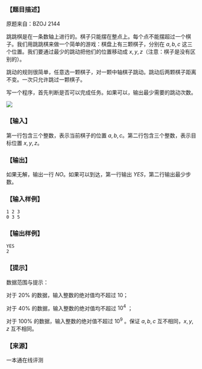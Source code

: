 ### 【题目描述】

原题来自：BZOJ 2144

跳跳棋是在一条数轴上进行的。棋子只能摆在整点上。每个点不能摆超过一个棋子。我们用跳跳棋来做一个简单的游戏：棋盘上有三颗棋子，分别在 $a,b,c$ 这三个位置。我们要通过最少的跳动把他们的位置移动成 $x,y,z$（注意：棋子是没有区别的）。

跳动的规则很简单，任意选一颗棋子，对一颗中轴棋子跳动。跳动后两颗棋子距离不变。一次只允许跳过一颗棋子。

写一个程序，首先判断是否可以完成任务。如果可以，输出最少需要的跳动次数。

![](pic/1559.png)

### 【输入】

第一行包含三个整数，表示当前棋子的位置 $a, b, c$。第二行包含三个整数，表示目标位置 $x, y, z$。

### 【输出】

如果无解，输出一行 $NO$。如果可以到达，第一行输出 $YES$，第二行输出最少步数。

### 【输入样例】

```
1 2 3
0 3 5
```

### 【输出样例】

```
YES
2
```

### 【提示】

数据范围与提示：

对于 20% 的数据，输入整数的绝对值均不超过 $10$；

对于 40% 的数据，输入整数的绝对值均不超过 $10^4$ ；

对于 100% 的数据，输入整数的绝对值不超过 $10^9$ 。保证 $a,b,c$ 互不相同，$x,y,z$ 互不相同。


 ### 【来源】

 一本通在线评测 